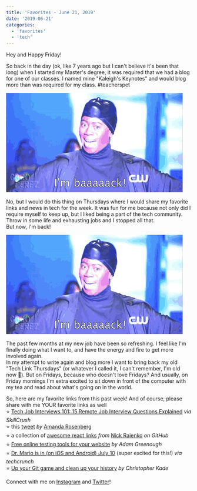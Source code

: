 ```yaml
---
title: 'Favorites - June 21, 2019'
date: '2019-06-21'
categories:
  - 'favorites'
  - 'tech'
---
```


Hey and Happy Friday!

So back in the day (ok, like 7 years ago but I can't believe it's been that long) when I started my Master's degree, it was required that we had a blog for one of our classes. I named mine "Kaleigh's Keynotes" and would blog more than was required for my class. #teacherspet

![](images/giphy.gif)

No, but I would do this thing on Thursdays where I would share my favorite links and news in tech for the week. It was fun for me because not only did I require myself to keep up, but I liked being a part of the tech community. Throw in some life and exhausting jobs and I stopped all that.  
But now, I'm back!

![](images/giphy.gif)

The past few months at my new job have been so refreshing. I feel like I'm finally doing what I want to, and have the energy and fire to get more involved again.  
In my attempt to write again and blog more I want to bring back my old "Tech Link Thursdays" (or whatever I called it, I can't remember, I'm old now 👵). But on Fridays, because who doesn't love Fridays? And usually, on Friday mornings I'm extra excited to sit down in front of the computer with my tea and read about what's going on in the world.

So, here are my favorite links from this past week! And of course, please share with me YOUR favorite links as well  
⭐️ [Tech Job Interviews 101: 15 Remote Job Interview Questions Explained](https://skillcrush.com/2019/06/17/remote-interview-questions/) _via SkillCrush_  
⭐️ this [tweet](https://twitter.com/AmandaRosenberg/status/1141107799100809216) _by_ [Amanda Rosenberg](https://twitter.com/AmandaRosenberg)  
⭐️ a collection of [awesome react links](https://github.com/enaqx/awesome-react) _from_ [Nick Raienko](https://github.com/enaqx) _on GitHub_  
⭐️ [Free online testing tools for your website](https://adamgreenough.me/blog/free-online-testing-tools-for-your-website/) _by Adam Greenough_  
⭐️ [Dr. Mario is in (on iOS and Android) July 10](https://techcrunch.com/2019/06/18/dr-mario-is-in-on-ios-and-android-july-10/) (super excited for this!) _via techcrunch_  
⭐️ [Up your Git game and clean up your history](https://dev.to/christopherkade/up-your-git-game-and-clean-up-your-history-4j3j) _by Christopher Kade_

Connect with me on [Instagram](https://instagram.com/klgh.js) and [Twitter](https://twitter.com/kaleighscruggs)!
